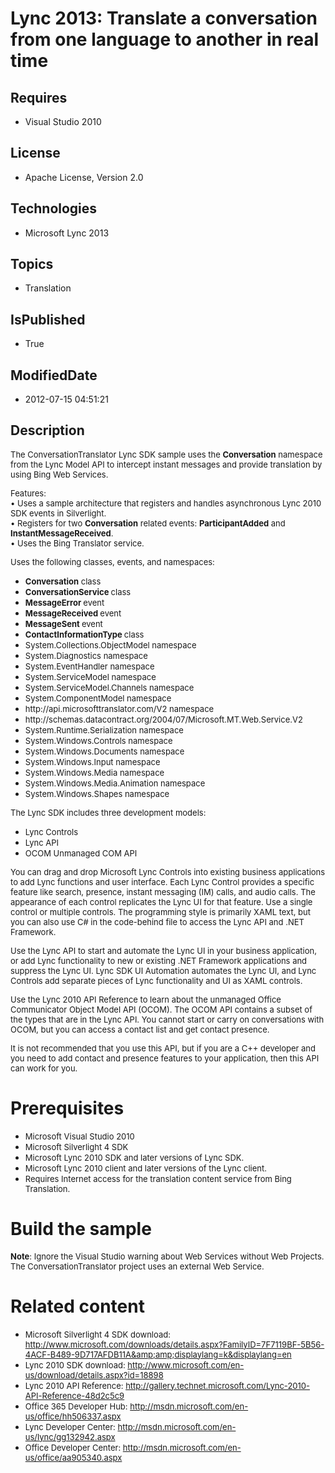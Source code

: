 # Lync 2013: Translate a conversation from one language to another in real time
## Requires
* Visual Studio 2010
## License
* Apache License, Version 2.0
## Technologies
* Microsoft Lync 2013
## Topics
* Translation
## IsPublished
* True
## ModifiedDate
* 2012-07-15 04:51:21
## Description

<p><span style="font-size:small">The ConversationTranslator Lync SDK sample uses the
<strong>Conversation</strong> namespace from the Lync Model API to intercept instant messages and provide translation by using Bing Web Services.</span></p>
<p><span style="font-size:small">Features:</span><br>
<span style="font-size:small">&bull;&nbsp;Uses a sample architecture that registers and handles asynchronous Lync 2010 SDK events in Silverlight.</span><br>
<span style="font-size:small">&bull;&nbsp;Registers for two <strong>Conversation</strong> related events:
<strong>ParticipantAdded</strong> and <strong>InstantMessageReceived</strong>.</span><br>
<span style="font-size:small">&bull;&nbsp;Uses the Bing Translator service.</span></p>
<p><span style="font-size:small">Uses the following classes, events, and namespaces:</span></p>
<ul>
<li><span style="font-size:small"><strong>Conversation</strong> class</span> </li><li><span style="font-size:small"><strong>ConversationService </strong>class</span>
</li><li><span style="font-size:small"><strong>MessageError </strong>event</span> </li><li><span style="font-size:small"><strong>MessageReceived </strong>event</span> </li><li><span style="font-size:small"><strong>MessageSent </strong>event</span> </li><li><span style="font-size:small"><strong>ContactInformationType </strong>class</span>
</li><li><span style="font-size:small">System.Collections.ObjectModel namespace</span>
</li><li><span style="font-size:small">System.Diagnostics namespace</span> </li><li><span style="font-size:small">System.EventHandler namespace</span> </li><li><span style="font-size:small">System.ServiceModel namespace</span> </li><li><span style="font-size:small">System.ServiceModel.Channels namespace</span> </li><li><span style="font-size:small">System.ComponentModel namespace</span> </li><li><span style="font-size:small">http://api.microsofttranslator.com/V2 namespace</span>
</li><li><span style="font-size:small">http://schemas.datacontract.org/2004/07/Microsoft.MT.Web.Service.V2</span>
</li><li><span style="font-size:small">System.Runtime.Serialization namespace</span> </li><li><span style="font-size:small">System.Windows.Controls namespace</span> </li><li><span style="font-size:small">System.Windows.Documents namespace</span> </li><li><span style="font-size:small">System.Windows.Input namespace</span> </li><li><span style="font-size:small">System.Windows.Media namespace</span> </li><li><span style="font-size:small">System.Windows.Media.Animation namespace</span>
</li><li><span style="font-size:small">System.Windows.Shapes namespace</span> </li></ul>
<p><span style="font-size:small">The Lync SDK includes three development models:</span></p>
<ul>
<li><span style="font-size:small">Lync Controls</span> </li><li><span style="font-size:small">Lync API</span> </li><li><span style="font-size:small">OCOM Unmanaged COM API</span> </li></ul>
<p><span style="font-size:small">You can drag and drop Microsoft Lync Controls into existing business applications to add Lync functions and user interface. Each Lync Control provides a specific feature like search, presence, instant messaging (IM) calls, and
 audio calls. The appearance of each control replicates the Lync UI for that feature. Use a single control or multiple controls. The programming style is primarily XAML text, but you can also use C# in the code-behind file to access the Lync API and .NET Framework.</span></p>
<p><span style="font-size:small">Use the Lync API to start and automate the Lync UI in your business application, or add Lync functionality to new or existing .NET Framework applications and suppress the Lync UI. Lync SDK UI Automation automates the Lync UI,
 and Lync Controls add separate pieces of Lync functionality and UI as XAML controls.</span></p>
<p><span style="font-size:small">Use the Lync 2010 API Reference to learn about the unmanaged Office Communicator Object Model API (OCOM). The OCOM API contains a subset of the types that are in the Lync API. You cannot start or carry on conversations with
 OCOM, but you can access a contact list and get contact presence. </span></p>
<p><span style="font-size:small">It is not recommended that you use this API, but if you are a C&#43;&#43; developer and you need to add contact and presence features to your application, then this API can work for you.</span></p>
<h1>Prerequisites</h1>
<ul>
<li><span style="font-size:small">Microsoft Visual Studio 2010</span> </li><li><span style="font-size:small">Microsoft Silverlight 4 SDK</span> </li><li><span style="font-size:small">Microsoft Lync 2010 SDK and later versions of Lync SDK.</span>
</li><li><span style="font-size:small">Microsoft Lync 2010 client and later versions of the Lync client.</span>
</li><li><span style="font-size:small">Requires Internet access for the translation content service from Bing Translation.</span>
</li></ul>
<h1>Build the sample</h1>
<p><span style="font-size:small"><strong>Note</strong>: Ignore the Visual Studio warning about Web Services without Web Projects. The ConversationTranslator project uses an external Web Service.</span></p>
<h1>Related content</h1>
<ul>
<li><span style="font-size:small">Microsoft Silverlight 4 SDK download: <a href="http://www.microsoft.com/downloads/details.aspx?FamilyID=7F7119BF-5B56-4ACF-B489-9D717AFDB11A&amp;amp;displaylang=k&displaylang=en">
http://www.microsoft.com/downloads/details.aspx?FamilyID=7F7119BF-5B56-4ACF-B489-9D717AFDB11A&amp;amp;amp;displaylang=k&amp;displaylang=en</a></span>
</li><li><span style="font-size:small">Lync 2010 SDK download: <a href="http://www.microsoft.com/en-us/download/details.aspx?id=18898">
http://www.microsoft.com/en-us/download/details.aspx?id=18898</a></span> </li><li><span style="font-size:small">Lync 2010 API Reference: <a href="http://gallery.technet.microsoft.com/Lync-2010-API-Reference-48d2c5c9">
http://gallery.technet.microsoft.com/Lync-2010-API-Reference-48d2c5c9</a> </span>
</li><li><span style="font-size:small">Office 365 Developer Hub: <a href="http://msdn.microsoft.com/en-us/office/hh506337.aspx">
http://msdn.microsoft.com/en-us/office/hh506337.aspx</a> </span></li><li><span style="font-size:small">Lync Developer Center: <a href="http://msdn.microsoft.com/en-us/lync/gg132942.aspx">
http://msdn.microsoft.com/en-us/lync/gg132942.aspx</a> </span></li><li><span style="font-size:small">Office Developer Center: <a href="http://msdn.microsoft.com/en-us/office/aa905340.aspx">
http://msdn.microsoft.com/en-us/office/aa905340.aspx</a> </span></li></ul>
